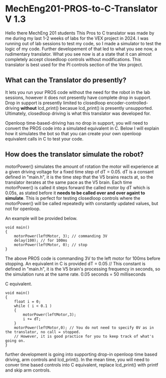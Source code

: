 # MechEng201-PROS-to-C-Translator V 1.3
Hello there MechEng 201 students
This Pros to C translator was made by me during my last 1-2 weeks of labs for the VEX project in 2024.
I was running out of lab sessions to test my code, so I made a simulator to test the logic of my code.
Further developement of that led to what you see now, a rudimentary translator.
What you see now is at a state that it can almost completely accept closedloop controls without modifications.
This translator is best used for the PI controls section of the Vex project.

##    What can the Translator do presently?
It lets you run your PROS code without the need for the robot in the lab sessions, however it does not presently have complete drop in support.
Drop in support is presently limited to closedloop encoder-controlled-driving **without** lcd_print() becasue lcd_print() is presently unsupported.
Ultimately, closedloop driving is what this translator was developed for.

Openloop time-based-driving has no drop in support, you will need to convert the PROS code into a simulated equivalent in C.
Below I will explain how it simulates the bot so that you can create your own openloop equivalent calls in C to test your code.

##    How does the translator simulate the robot?
motorPower() simulates the amount of rotation the motor will experience at a given driving voltage for a fixed time step of dT = 0.05.
dT is a consant defined in "main.h", it is the time step that the V5 brains reacts at, so the translator iterates at the same pace as the V5 brain.
Each time motorPower() is called it steps forward the called motor by dT which is 0.05s, as stated before it **needs to be called over and over againt to simulate**.
This is perfect for testing closedloop controls where the motorPower() will be called repeatedly with constantly updated values, but not for openloop.

An example will be provided below.
```
void main()
{
    motorPower(leftMotor, 3); // commanding 3V
    delay(100); // for 100ms
    motorPower(leftMotor, 0); // stop
}
```
The above PROS code is commanding 3V to the left motor for 100ms before stopping.
An equivalent in C is provided
dT = 0.05 // This constant is defined in "main.h", it is the V5 brain's processing frequency in seconds, so the simulation runs at the same rate.
0.05 seconds = 50 milliseconds

C equivalent.
```
void main()
{
    float i = 0;
    while ( i < 0.1 )
    {
        motorPower(leftMotor,3);
        i += dT;
    }
    motorPower(leftMotor,0); // You do not need to specify 0V as in the translator, no call = stopped.
    // However, it is good practice for you to keep track of what's going on.
}
```
further development is going into supporting drop-in openloop time based driving, arm controls and lcd_print().
In the mean time, you will need to conver time based controls into C equivalent, replace lcd_print() with printf and skip arm controls.
